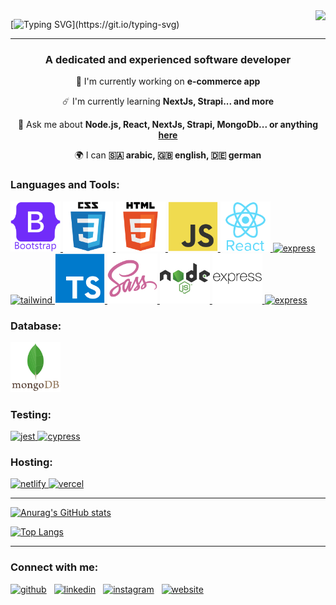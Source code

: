  
  <img align="right" src="https://visitor-badge.laobi.icu/badge?page_id=AbdulSamman.AbdulSamman"/>
 
[![Typing SVG](https://readme-typing-svg.demolab.com/?font=Righteous&center=true&width=1000&height=100&size=40&lines=Hi+There!+👋️;I'm+Abdulrazak+Samman!)](https://git.io/typing-svg)

<hr/>
<h3 align="center">A dedicated and experienced software developer </h3>

<div align="center">
 
 🔭️ I'm currently working on **e-commerce app** 
 
 ☄️ I'm currently learning **NextJs, Strapi... and more** 
 
 💬️ Ask me about **Node.js, React, NextJs, Strapi, MongoDb... or anything [here](https://github.com/AbdulSamman/AbdulSamman/issues)** 

 🌍️ I can **🇸🇦️ arabic, 🇬🇧️ english, 🇩🇪️ german**
 
</div>

<h3 align="left">Languages and Tools:</h3>
<p align="left"> <a href="https://getbootstrap.com" target="_blank" rel="noreferrer"> <img src="https://raw.githubusercontent.com/devicons/devicon/master/icons/bootstrap/bootstrap-plain-wordmark.svg" alt="bootstrap" width="80" height="80"/> </a> <a href="https://www.w3schools.com/css/" target="_blank" rel="noreferrer"> <img src="https://raw.githubusercontent.com/devicons/devicon/master/icons/css3/css3-original-wordmark.svg" alt="css3" width="80" height="80"/> </a> <a href="https://www.w3.org/html/" target="_blank" rel="noreferrer"> <img src="https://raw.githubusercontent.com/devicons/devicon/master/icons/html5/html5-original-wordmark.svg" alt="html5" width="80" height="80"/> </a> <a href="https://developer.mozilla.org/en-US/docs/Web/JavaScript" target="_blank" rel="noreferrer"> <img src="https://raw.githubusercontent.com/devicons/devicon/master/icons/javascript/javascript-original.svg" alt="javascript" width="80" height="80"/> </a> <a href="https://reactjs.org/" target="_blank" rel="noreferrer"> <img src="https://raw.githubusercontent.com/devicons/devicon/master/icons/react/react-original-wordmark.svg" alt="react" width="80" height="80"/> </a>
<a href="https://https://vitejs.dev/" target="_blank" rel="noreferrer"> <img src="https://www.svgrepo.com/show/354521/vitejs.svg" alt="express" width="80" height="80"/> </a>
<a href="https://tailwindcss.com/" target="_blank" rel="noreferrer"> <img src="https://cdn.worldvectorlogo.com/logos/tailwind-css-1-2.svg" alt="tailwind" width="80" height="80"/> </a> <a href="https://www.typescriptlang.org/" target="_blank" rel="noreferrer"> <img src="https://raw.githubusercontent.com/devicons/devicon/master/icons/typescript/typescript-original.svg" alt="typescript" width="80" height="80"/> </a> <a href="https://sass-lang.com" target="_blank" rel="noreferrer"> <img src="https://raw.githubusercontent.com/devicons/devicon/master/icons/sass/sass-original.svg" alt="sass" width="80" height="80"/> </a>
<a href="https://nodejs.org" target="_blank" rel="noreferrer"> <img src="https://raw.githubusercontent.com/devicons/devicon/master/icons/nodejs/nodejs-original-wordmark.svg" alt="nodejs" width="80" height="80"/> </a> <a href="https://expressjs.com" target="_blank" rel="noreferrer"> <img src="https://raw.githubusercontent.com/devicons/devicon/master/icons/express/express-original-wordmark.svg" alt="express" width="80" height="80"/> </a>
 <a href="https://socket.io" target="_blank" rel="noreferrer"> <img src="https://upload.wikimedia.org/wikipedia/commons/9/96/Socket-io.svg" alt="express" width="80" height="80"/> </a></p>


 <h3 align="left">Database:</h3>
 <p>
 <a href="https://www.mongodb.com/" target="_blank" rel="noreferrer"> <img src="https://raw.githubusercontent.com/devicons/devicon/master/icons/mongodb/mongodb-original-wordmark.svg" alt="mongodb" width="80" height="80"/> </a> </p>

<h3 align="left">Testing:</h3>
<p>
 <a href="https://vitest.dev" target="_blank" rel="noreferrer"> <img src="https://vitest.dev/logo-shadow.svg" alt="jest" width="80" height="80"/> </a>
 <a href="https://www.cypress.io" target="_blank" rel="noreferrer"> <img src="https://raw.githubusercontent.com/simple-icons/simple-icons/6e46ec1fc23b60c8fd0d2f2ff46db82e16dbd75f/icons/cypress.svg" alt="cypress" width="80" height="80"/> </a></p>

<h3 align="left">Hosting:</h3>
<p>
<a href="https://app.netlify.com" target="_blank" rel="noreferrer"> <img src="https://www.vectorlogo.zone/logos/netlify/netlify-ar21.svg" alt="netlify" width="80" height="80"/> </a>
 <a href="https://vercel.com" target="_blank" rel="noreferrer"> <img src="https://logovtor.com/wp-content/uploads/2020/10/vercel-inc-logo-vector.png" alt="vercel" width="80" height="80"/> </a></p>

<hr>

[![Anurag's GitHub stats](https://github-readme-stats.vercel.app/api?username=AbdulSamman&show_icons=true&theme=blue-green&bg_color=0D1117)]([https://github.com/AbdulSamman/github-readme](https://github.com/AbdulSamman/AbdulSamman))

 
[![Top Langs](https://github-readme-stats.vercel.app/api/top-langs/?username=AbdulSamman&hide_progress=true&bg_color=0D1117&theme=blue-green)](https://github.com/anuraghazra/github-readme-stats)
 


<hr>
<h3 align="left">Connect with me:</h3>

[<img src='https://cdn.jsdelivr.net/npm/simple-icons@3.0.1/icons/github.svg' alt='github' height='60'>](https://github.com/AbdulSamman)&nbsp;&nbsp;&nbsp;[<img src='https://cdn.jsdelivr.net/npm/simple-icons@3.0.1/icons/linkedin.svg' alt='linkedin' height='60'>](https://www.linkedin.com/in/abdulrazak-samman-175b2718b)&nbsp;&nbsp;&nbsp;[<img src='https://cdn.jsdelivr.net/npm/simple-icons@3.0.1/icons/instagram.svg' alt='instagram' height='60'>](https://www.instagram.com/abdulsam89/)&nbsp;&nbsp;&nbsp;[<img src='https://cdn.jsdelivr.net/npm/simple-icons@3.0.1/icons/icloud.svg' alt='website' height='60'>](https://portfolio.5amman.eu/)


 

